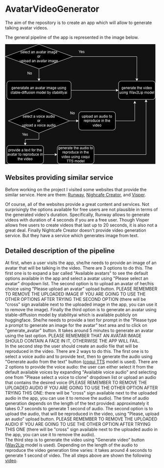 # AvatarVideoGenerator
The aim of the repository is to create an app which will allow to generate talking avatar videos.

The general pipeline of the app is represented in the image below.

![image](avatar_video_generation_pipeline.jpg)

## Websites providing similar service

Before working on the project I visited some websites that provide the similar service. Here are them: [Runway](https://runwayml.com/), [Nighcafe Creator](https://creator.nightcafe.studio/), and [Visper](https://visper.tech/en).

Of course, all of the websites provide a great content and services. Not surprisingly the options available for free users are not plausible in terms of the generated video's duration. Specifically, Runway allows to generate videos with duration of 4 seconds if you are a free user. Though Visper allows free users to create videos that last up to 20 seconds, it is also not a great deal. Finally Nightcafe Creator doesn't provide video generation service. But they have a service which generates image from text. 

## Detailed description of the pipeline

At first, when a user visits the app, she/he needs to provide an image of an avatar that will be talking in the video. There are 3 options to do this. The first one is to expand a bar called "Available avatars" to see the default options available in the app and select a avatar using "Please select an avatar" dropdown list. The second option is to upload an avatar of her/his choice using "Please upload an avatar" upload button. PLEASE REMEMBER TO REMOVE THE UPLOADED IMAGE IF YOU ARE GOING TO USE THE OTHER OPTIONS AFTER TRYING THE SECOND OPTION (there will be "cross" sign available next to the uploaded image in the app, you can use it to remove the image). Finally the third option is to generate an avatar using stable-diffusion model by stabilityai which is available publicly on huggingface. She/he needs to provide a text for prompt in the "Please type a prompt to generate an image for the avatar" text area and to click on "generate_avatar" button. It takes around 5 minutes to generate an avatar using the last option. PLEASE REMEMBER THAT AN AVATAR IMAGE SHOULD CONTAIN A FACE IN IT, OTHERWISE THE APP WILL FAIL.
<br>
In the second step the user should create an audio file that will be reproduced in the video. There are 2 ways to do this. The first one is to select a voice audio and to provide text, then to generate the audio using "Generate audio from the text" button ([coqui TTS](https://github.com/coqui-ai/TTS) model is used). There are 2 options to provide the voice audio: the user can either select it from the default available voices by expanding "Available voice audio" and selecting one from "Please select a voice to clone" dropdown list or upload an audio that contains the desired voice (PLEASE REMEMBER TO REMOVE THE UPLOADED AUDIO IF YOU ARE GOING TO USE THE OTHER OPTION AFTER TRYING THIS ONE: there will be "cross" sign available next to the uploaded audio in the app, you can use it to remove the audio). The time of audio generation depends on the length of the text provided: approximately it takes 0.7 seconds to generate 1 second of audio. The second option is to upload the audio, that will be reproduced in the video, using "Please, upload an audio" upload button. PLEASE REMEMBER TO REMOVE THE UPLOADED AUDIO IF YOU ARE GOING TO USE THE OTHER OPTION AFTER TRYING THIS ONE (there will be "cross" sign available next to the uploaded audio in the app, you can use it to remove the audio).
<br>
The third step is to generate the video using "Generate video" button ([Wav2Lip](https://github.com/Rudrabha/Wav2Lip) model is used). Depending on the length of the audio to reproduce the video generation time varies: it takes around 4 seconds to generate 1 second of video.
The all steps above are shown the following [video]().